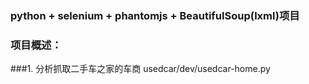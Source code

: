 ### python + selenium + phantomjs + BeautifulSoup(lxml)项目
### 项目概述：

###1. 分析抓取二手车之家的车商 usedcar/dev/usedcar-home.py
